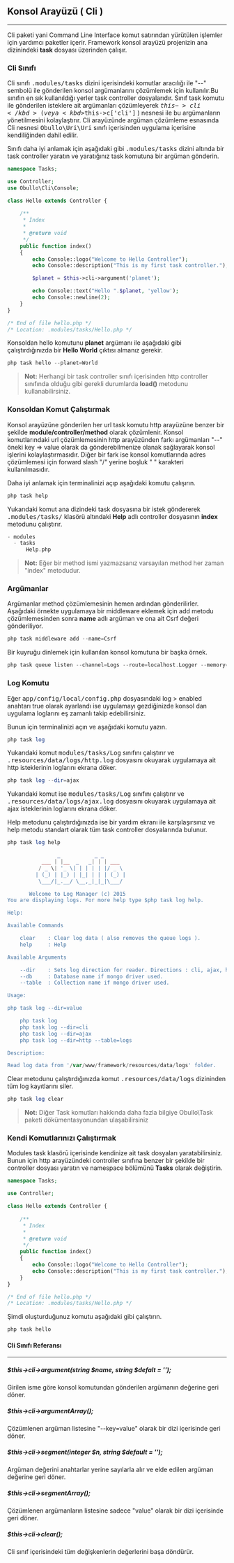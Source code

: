 
## Konsol Arayüzü ( Cli )

------

Cli paketi yani Command Line Interface komut satırından yürütülen işlemler için yardımcı paketler içerir. Framework konsol arayüzü projenizin ana dizinindeki **task** dosyası üzerinden çalışır.

### Cli Sınıfı

Cli sınıfı <kbd>.modules/tasks</kbd> dizini içerisindeki komutlar aracılığı ile "--" sembolü ile gönderilen konsol argümanlarını çözümlemek için kullanılır.Bu sınıfın en sık kullanıldığı yerler task controller dosyalarıdır. Sınıf task komutu ile gönderilen isteklere ait argümanları çözümleyerek <kbd>$this->cli</kbd> ( veya <kbd>$this->c['cli']</kbd> ) nesnesi ile bu argümanların yönetilmesini kolaylaştırır. Cli arayüzünde argüman çözümleme esnasında Cli nesnesi <kbd>Obullo\Uri\Uri</kbd> sınıfı içerisinden uygulama içerisine kendiliğinden dahil edilir.

Sınıfı daha iyi anlamak için aşağıdaki gibi <kbd>.modules/tasks</kbd> dizini altında bir task controller yaratın ve yaratığınız task komutuna bir argüman gönderin.

```php
namespace Tasks;

use Controller;
use Obullo\Cli\Console;

class Hello extends Controller {
  
    /**
     * Index
     * 
     * @return void
     */
    public function index()
    {
        echo Console::logo("Welcome to Hello Controller");
        echo Console::description("This is my first task controller.");

        $planet = $this->cli->argument('planet');

        echo Console::text("Hello ".$planet, 'yellow');
        echo Console::newline(2);
    }
}

/* End of file hello.php */
/* Location: .modules/tasks/Hello.php */
```

Konsoldan hello komutunu <b>planet</b> argümanı ile aşağıdaki gibi çalıştırdığınızda bir **Hello World** çıktısı almanız gerekir.

```php
php task hello --planet=World
```

> **Not:** Herhangi bir task controller sınıfı içerisinden http controller sınıfında olduğu gibi gerekli durumlarda <b>load()</b> metodunu kullanabilirsiniz.

### Konsoldan Komut Çalıştırmak

Konsol arayüzüne gönderilen her url task komutu http arayüzüne benzer bir şekilde <b>module/controller/method</b> olarak çözümlenir. Konsol komutlarındaki url çözümlemesinin http arayüzünden farkı argümanları "--" öneki key => value olarak da gönderebilmenize olanak sağlayarak konsol işlerini kolaylaştırmasıdır. Diğer bir fark ise konsol komutlarında adres çözümlemesi için forward slash "/" yerine boşluk " " karakteri kullanılmasıdır.

Daha iyi anlamak için terminalinizi açıp aşağıdaki komutu çalışırın.

```php
php task help
```

Yukarıdaki komut ana dizindeki task dosyasına bir istek göndererek <kbd>.modules/tasks/</kbd> klasörü altındaki <b>Help</b> adlı controller dosyasının <b>index</b> metodunu çalıştırır.

```php
- modules
  - tasks
      Help.php
```

> **Not:** Eğer bir method ismi yazmazsanız varsayılan method her zaman "index" metodudur.

### Argümanlar

Argümanlar method çözümlemesinin hemen ardından gönderilirler. Aşağıdaki örnekte uygulamaya bir middleware eklemek için add metodu çözümlemesinden sonra <b>name</b> adlı argüman ve ona ait Csrf değeri gönderiliyor.

```php
php task middleware add --name=Csrf
```

Bir kuyruğu dinlemek için kullanılan konsol komutuna bir başka örnek.

```php
php task queue listen --channel=Logs --route=localhost.Logger --memory=128 --timeout=0 --sleep=3 --debug=1
```

### Log Komutu

Eğer <kbd>app/config/local/config.php</kbd> dosyasındaki log > enabled anahtarı true olarak ayarlandı ise uygulamayı gezdiğinizde konsol dan uygulama loglarını eş zamanlı takip edebilirsiniz.

Bunun için terminalinizi açın ve aşağıdaki komutu yazın.

```php
php task log
```

Yukarıdaki komut <kbd>modules/tasks/Log</kbd> sınıfını çalıştırır ve <kbd>.resources/data/logs/http.log</kbd> dosyasını okuyarak uygulamaya ait http isteklerinin loglarını ekrana döker.


```php
php task log --dir=ajax
```

Yukarıdaki komut ise  <kbd>modules/tasks/Log</kbd> sınıfını çalıştırır ve <kbd>.resources/data/logs/ajax.log</kbd> dosyasını okuyarak uygulamaya ait ajax isteklerinin loglarını ekrana döker.

Help metodunu çalıştırdığınızda ise bir yardım ekranı ile karşılaşırsınız ve help metodu standart olarak tüm task controller dosyalarında bulunur.

```php
php task log help
```
```php
                _           _ _       
           ___ | |__  _   _| | | ___  
          / _ \| '_ \| | | | | |/ _ \ 
         | (_) | |_) | |_| | | | (_) |
          \___/|_.__/ \__,_|_|_|\___/  

       Welcome to Log Manager (c) 2015
You are displaying logs. For more help type $php task log help.

Help:

Available Commands

    clear    : Clear log data ( also removes the queue logs ).
    help     : Help

Available Arguments

    --dir    : Sets log direction for reader. Directions : cli, ajax, http ( default )
    --db     : Database name if mongo driver used.
    --table  : Collection name if mongo driver used.

Usage:

php task log --dir=value

    php task log 
    php task log --dir=cli
    php task log --dir=ajax
    php task log --dir=http --table=logs

Description:

Read log data from '/var/www/framework/resources/data/logs' folder.
```

Clear metodunu çalıştırdığınızda komut <kbd>.resources/data/logs</kbd> dizininden tüm log kayıtlarını siler.

```php
php task log clear
```

> **Not:** Diğer Task komutları hakkında daha fazla bilgiye Obullo\Task paketi dökümentasyonundan ulaşabilirsiniz


### Kendi Komutlarınızı Çalıştırmak

Modules task klasörū içerisinde kendinize ait task dosyaları yaratabilirsiniz. Bunun için
http arayüzündeki controller sınıfına benzer bir şekilde bir controller dosyası yaratın ve namespace bölümünü <b>Tasks</b> olarak değiştirin.

```php
namespace Tasks;

use Controller;

class Hello extends Controller {
  
    /**
     * Index
     * 
     * @return void
     */
    public function index()
    {
        echo Console::logo("Welcome to Hello Controller");
        echo Console::description("This is my first task controller.");
    }
}

/* End of file hello.php */
/* Location: .modules/tasks/Hello.php */
```

Şimdi oluşturduğunuz komutu aşağıdaki gibi çalıştırın.

```php
php task hello
```

#### Cli Sınıfı Referansı

------

##### $this->cli->argument(string $name, string $defalt = '');

Girilen isme göre konsol komutundan gönderilen argümanın değerine geri döner.

##### $this->cli->argumentArray();

Çözümlenen argüman listesine "--key=value" olarak bir dizi içerisinde geri döner.

##### $this->cli->segment(integer $n, string $default = '');

Argüman değerini anahtarlar yerine sayılarla alır ve elde edilen argüman değerine geri döner.

##### $this->cli->segmentArray();

Çözümlenen argümanların listesine sadece "value" olarak bir dizi içerisinde geri döner.

##### $this->cli->clear();

Cli sınıf içerisindeki tüm değişkenlerin değerlerini başa döndürür.
